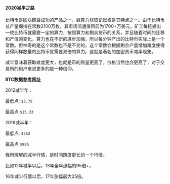 

#### 2020减半之路

比特币是区块链最成功的产品之一，靠算力获取记账权是其特点之一。由于比特币总产量保持在常数2100万枚，其市场流通值目前为1700+万美元，矿工每挖掘出一枚比特币就需要一定的算力，按照算力和剩余货币的关系，并且随着时间的迁移和产值的变化，算力也在不断的进步加强，所以每分钟产出的比特币实际上是一个常数。但神奇的是这个常数也不是不变的，这个常数会根据剩余产量增加难度使得获得同样数量的比特币就需要双倍的算力。这就是著名的加密货币减半现象。

减半意味着获取难度更大，也就是币的质量更高了。价格当然也会更高了，对于交易所的用户来说更多的是一种信仰。



**BTC数据[参考网址](https://www.tradingview.com/chart/Z4OYVFEV/)**

2012减半年：

最低点: `$3.75`

最高点 `$15.33`

2016减半年：

最低点: `$352`

最高点 `$985`



我所理解的减半行情，是时间跨度更长的一个行情。

比如12年减半以后，13年全年涨幅的95倍+，

16年减半行情以后，17年涨幅最大25倍。







